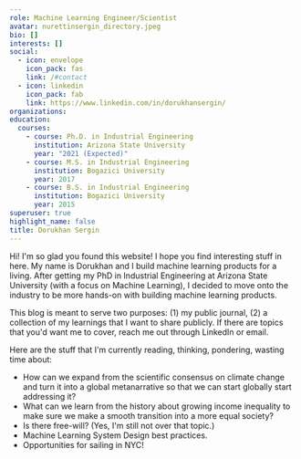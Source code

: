 ```yaml
---
role: Machine Learning Engineer/Scientist
avatar: nurettinsergin_directory.jpeg
bio: []
interests: []
social:
  - icon: envelope
    icon_pack: fas
    link: /#contact
  - icon: linkedin
    icon_pack: fab
    link: https://www.linkedin.com/in/dorukhansergin/
organizations:
education:
  courses:
    - course: Ph.D. in Industrial Engineering
      institution: Arizona State University
      year: "2021 (Expected)"
    - course: M.S. in Industrial Engineering
      institution: Bogazici University
      year: 2017
    - course: B.S. in Industrial Engineering
      institution: Bogazici University
      year: 2015
superuser: true
highlight_name: false
title: Dorukhan Sergin
---
```

Hi! I'm so glad you found this website! I hope you find interesting stuff in here. My name is Dorukhan and I build machine learning products for a living. After getting my PhD in Industrial Engineering at Arizona State University (with a focus on Machine Learning), I decided to move onto the industry to be more hands-on with building machine learning products.

This blog is meant to serve two purposes: (1) my public journal, (2) a collection of my learnings that I want to share publicly. If there are topics that you'd want me to cover, reach me out through LinkedIn or email.

Here are the stuff that I'm currently reading, thinking, pondering, wasting time about:
- How can we expand from the scientific consensus on climate change and turn it into a global metanarrative so that we can start globally start addressing it?
- What can we learn from the history about growing income inequality to make sure we make a smooth transition into a more equal society?
- Is there free-will? (Yes, I'm still not over that topic.)
- Machine Learning System Design best practices.
- Opportunities for sailing in NYC!